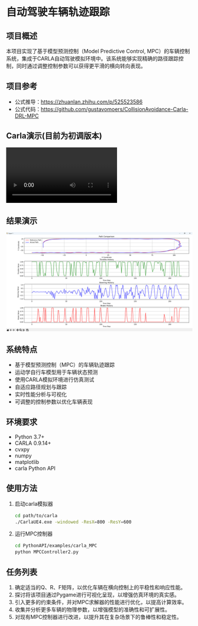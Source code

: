 # 自动驾驶车辆轨迹跟踪

## 项目概述
本项目实现了基于模型预测控制（Model Predictive Control, MPC）的车辆控制系统，集成于CARLA自动驾驶模拟环境中。该系统能够实现精确的路径跟踪控制，同时通过调整控制参数可以获得更平滑的横向转向表现。

## 项目参考
- 公式推导：https://zhuanlan.zhihu.com/p/525523586
- 公式代码：https://github.com/gustavomoers/CollisionAvoidance-Carla-DRL-MPC

## Carla演示(目前为初调版本)
![Carla MPC](https://github.com/SavannaBlad/carla_MPC/blob/main/video/demo.mp4)

## 结果演示
![Result for car](https://github.com/SavannaBlad/carla_MPC/blob/main/fig/result.png)

## 系统特点
- 基于模型预测控制（MPC）的车辆轨迹跟踪
- 运动学自行车模型用于车辆状态预测
- 使用CARLA模拟环境进行仿真测试
- 自适应路径规划与跟踪
- 实时性能分析与可视化
- 可调整的控制参数以优化车辆表现

## 环境要求
- Python 3.7+
- CARLA 0.9.14+
- cvxpy
- numpy
- matplotlib
- carla Python API

## 使用方法
1. 启动carla模拟器
   ```bash
   cd path/to/carla
   ./CarlaUE4.exe -windowed -ResX=800 -ResY=600
   ```
2. 运行MPC控制器
   ```bash
   cd PythonAPI/examples/carla_MPC
   python MPCController2.py
   ```

## 任务列表
1. 确定适当的Q、R、F矩阵，以优化车辆在横向控制上的平稳性和响应性能。
2. 探讨将该项目通过Pygame进行可视化呈现，以增强仿真环境的真实感。
3. 引入更多的约束条件，并对MPC求解器的性能进行优化，以提高计算效率。
4. 收集并分析更多车辆的物理参数，以增强模型的准确性和可扩展性。
5. 对现有MPC控制器进行改进，以提升其在复杂场景下的鲁棒性和稳定性。
